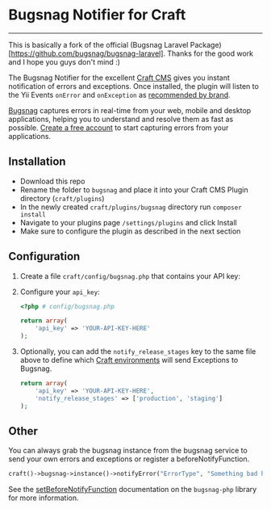 # Bugsnag Notifier for Craft
***

This is basically a fork of the official (Bugsnag Laravel Package)[https://github.com/bugsnag/bugsnag-laravel].
Thanks for the good work and I hope you guys don't mind :)

The Bugsnag Notifier for the excellent [Craft CMS](https://buildwithcraft.com/) 
gives you instant notification of errors and exceptions. Once installed, 
the plugin will listen to the Yii Events `onError` and `onException` as 
[recommended by brand](http://craftcms.stackexchange.com/questions/10434/integrate-bugsnag/10440#10440).

[Bugsnag](https://bugsnag.com) captures errors in real-time from your web, 
mobile and desktop applications, helping you to understand and resolve them 
as fast as possible. [Create a free account](https://bugsnag.com) to start 
capturing errors from your applications.

## Installation

* Download this repo
* Rename the folder to `bugsnag` and place it into your Craft CMS Plugin directory (`craft/plugins`)
* In the newly created `craft/plugins/bugsnag` directory run `composer install`
* Navigate to your plugins page `/settings/plugins` and click Install
* Make sure to configure the plugin as described in the next section

## Configuration

1. Create a file `craft/config/bugsnag.php` that contains your API key:

2. Configure your `api_key`:

    ```php
    <?php # config/bugsnag.php

    return array(
        'api_key' => 'YOUR-API-KEY-HERE'
    );
    ```

3.  Optionally, you can add the `notify_release_stages` key to the same file
    above to define which [Craft environments](http://buildwithcraft.com/docs/multi-environment-configs)  will send Exceptions to Bugsnag.

    ```php
    return array(
        'api_key' => 'YOUR-API-KEY-HERE',
        'notify_release_stages' => ['production', 'staging']
    );
    ```
    
## Other

You can always grab the bugsnag instance from the bugsnag service to 
send your own errors and exceptions or register a beforeNotifyFunction.

```php
craft()->bugsnag->instance()->notifyError("ErrorType", "Something bad happened here too");
```

See the [setBeforeNotifyFunction](https://bugsnag.com/docs/notifiers/php#setbeforenotifyfunction)
documentation on the `bugsnag-php` library for more information.